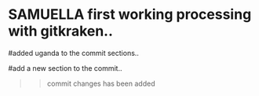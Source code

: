 # SAMUELLA first working processing with gitkraken..

#added uganda to the commit sections..

#add a new section to the commit..

>>commit changes has been added